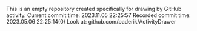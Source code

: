 This is an empty repository created specifically for drawing by GitHub activity.
Current commit time: 2023.11.05 22:25:57
Recorded commit time: 2023.05.06 22:25:14(0)
Look at: github.com/baderik/ActivityDrawer
